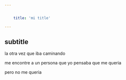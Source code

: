 ```yaml
---


    title: 'mi title'

---
```




## subtitle

la otra vez que iba caminando

me encontre a un persona que yo pensaba que me queria

pero no me queria

